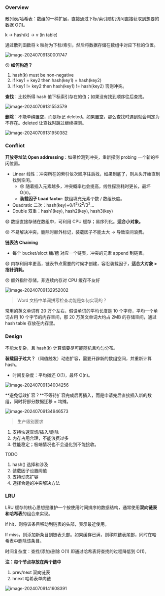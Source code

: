 ### Overview

散列表/哈希表：数组的一种扩展，直接通过下标/索引随机访问直接获取到想要的数据 O(1)。

k → hash(k) → v (in table) 

通过散列函数将 k 映射为下标/索引，然后将数据存储在数组中对应下标的位置。

![image-20240709130001747](./11_hash_table.assets/image-20240709130001747.png)

:confused: **如何构造？**

1. hash(k) must be non-negative
2. if key1 = key2 then hash(key1) = hash(key2)
3. if key1 != key2 then hash(key1) != hash(key2) 否则冲突。

**查找**：比较所得 hash 值下标索引存在的值；如果没有找到顺序往后查找。

![image-20240709131553579](./11_hash_table.assets/image-20240709131553579.png)

**删除**：不能单纯置空，而是标记 deleted。如果置空，那么查找时遇到就会判定为不存在。deleted 让查找时跳过继续探测。

![image-20240709131950382](./11_hash_table.assets/image-20240709131950382.png)

### Conflict

**开放寻址法 Open addressing**：如果检测到冲突，重新探测 probing 一个新的空闲位置。

- Linear 线性：冲突所在的索引依次顺序往后找，如果到底了，则从头开始直到找到空闲。
  - :cry: 随着插入元素越多，冲突概率也会提高，线性探测耗时更长，最坏 O(n)。
  - **装载因子 Load factor**: 数组填充元素个数 / 数组长度。
- Quadratic 二次：hash(key)+0/1<sup>2</sup>/2<sup>2</sup>/3<sup>2</sup>...
- Double 双重：hash1(key), hash2(key), hash3(key)

:smile: 数据直接存储在数组中，可利用 CPU 缓存；易序列化。**适合小对象。**

:cry: 不易解决冲突，删除时额外标记，装载因子不能太大 → 导致空间浪费。

**链表法 Chaining**

- 每个 bucket/sloct 桶/槽 对应一个链表，冲突的元素 append 到链表。

:smile: 内存利用率更高，链表节点需要的时候才创建，容忍装载因子，**适合大对象 > 指针消耗。**

:cry: 额外指针存储，非连续内存对 CPU 缓存不友好

![image-20240709132952002](./11_hash_table.assets/image-20240709132952002.png)



> Word 文档中单词拼写检查功能是如何实现的？

常用的英文单词有 20 万个左右，假设单词的平均长度是 10 个字母，平均一个单词占用 10 个字节的内存空间，那 20 万英文单词大约占 2MB 的存储空间，通过 hash table 存放在内存里。

### Design

不能太复杂，且 hash(k) 计算值要尽可能随机且均匀分布。

**装载因子过大？**（阈值触发）动态扩容，需要开辟新的数组空间，并重新计算 hash。

- 时间复杂度：平均摊还 O(1)，最坏 O(n)。

![image-20240709134004256](./11_hash_table.assets/image-20240709134004256.png)

**避免低效扩容？**不等待扩容完成后再插入，而是申请完后直接插入新的数组，同时将部分数据迁移 = 均摊。

![image-20240709134946573](./11_hash_table.assets/image-20240709134946573.png)

> 生产级别要求

1. 支持快速查询/插入/删除
2. 内存占用合理，不能浪费过多
3. 性能稳定；极端情况也不会退化到不能接收。

TODO

1. hash() 选择和涉及
2. 装载因子设置阈值
3. 支持动态扩容
4. 选择合适的冲突解决方法

### LRU

LRU 缓存的核心思想是维护一个按使用时间排序的数据结构，通常使用**双向链表和哈希表**的组合来实现。

If hit，则将该条目移动到链表的头部，表示最近使用。

If miss，则添加新条目到链表头部。如果缓存已满，则移除链表尾部，同时在哈希表中删除该条目。

时间复杂度：查找/添加/删除 O(1) 即通过哈希表将查找的过程降低到 O(1)。

**注：每个节点存放在两个链中**

1. prev/next 双向链表
2. hnext 哈希表单向链

![image-20240709141608391](./11_hash_table.assets/image-20240709141608391.png)